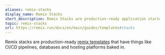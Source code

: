 ```yaml
---
aliases: remix-stacks
display_name: Remix Stacks
short_description: Remix Stacks are production-ready application starters from the https://remix.run team and community.
topic: remix-stacks
url: https://remix.run/docs/en/main/guides/templates#stacks
---
```

Remix stacks are production-ready [remix templates](https://remix.run/docs/en/main/guides/templates) that have things like CI/CD pipelines, databases and hosting platforms baked in.
